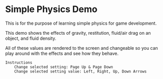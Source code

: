 # Simple Physics Demo
This is for the purpose of learning simple physics for game development.

This demo shows the effects of gravity, restitution, fluid/air drag on an object, and fluid density.

All of these values are rendered to the screen and changeable so you can play around with the effects and see how they behave.

	Instructions
		Change selected setting: Page Up & Page Down
		Change selected setting value: Left, Right, Up, Down Arrows

